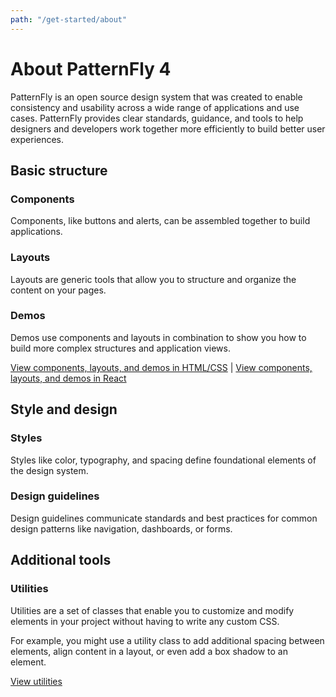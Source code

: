 ```yaml
---
path: "/get-started/about"
---
```

# About PatternFly 4
PatternFly is an open source design system that was created to enable consistency and usability across a wide range of applications and use cases. PatternFly provides clear standards, guidance, and tools to help designers and developers work together more efficiently to build better user experiences.

## Basic structure

### Components
Components, like buttons and alerts, can be assembled together to build applications.

### Layouts
Layouts are generic tools that allow you to structure and organize the content on your pages.

### Demos
Demos use components and layouts in combination to show you how to build more complex structures and application views.

[View components, layouts, and demos in HTML/CSS](/documentation/core) | [View components, layouts, and demos in React](/documentation/react)

## Style and design
### Styles
Styles like color, typography, and spacing define foundational elements of the design system.

### Design guidelines
Design guidelines communicate standards and best practices for common design patterns like navigation, dashboards, or forms.

## Additional tools
### Utilities
Utilities are a set of classes that enable you to customize and modify elements in your project without having to write any custom CSS.

For example, you might use a utility class to add additional spacing between elements, align content in a layout, or even add a box shadow to an element.

[View utilities](/documentation/core/utilities/accessibility)

<!-- ### Variables
You can further customize PatternFly using the CSS variable system, which enables you to easily change things like color or shape without overwriting existing PatternFly styles. <Learn more about customizing with the variable system.>

 This section is WIP ** we need to wait to see how this content gets included **

Flexibility
PatternFly 4 was built to be flexible and is scoped to work in tandem with other design systems. This means you’re able to use PatternFly 4 components alongside components from systems like Bootstrap, Material.io, or older versions of PatternFly.

For example, our code is written like pf-c-alert
alert
So if you had …
Include an example -->
